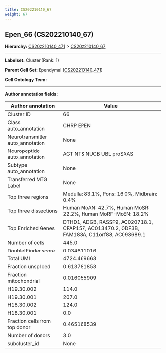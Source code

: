 ```yaml
---
title: CS202210140_67
weight: 67
---
```

## Epen_66 (CS202210140_67)
<b>Hierarchy: </b>
[CS202210140_471](cell_sets/CS202210140_471.md) >
[CS202210140_67](cell_sets/CS202210140_67.md)

---


**Labelset:** Cluster (Rank: 1)

**Parent Cell Set:** Ependymal ([CS202210140_471](cell_sets/CS202210140_471.md))



**Cell Ontology Term:** 

[MARKER GENES.]: #


---

[TRANSFERRED ANNOTATIONS.]: #


[AUTHOR ANNOTATION FIELDS.]: #


**Author annotation fields:**

| Author annotation | Value |
|-------------------|-------|
|Cluster ID|66|
|Class auto_annotation|CHRP EPEN|
|Neurotransmitter auto_annotation|None|
|Neuropeptide auto_annotation|AGT NTS NUCB UBL proSAAS|
|Subtype auto_annotation|None|
|Transferred MTG Label|None|
|Top three regions|Medulla: 83.1%, Pons: 16.0%, Midbrain: 0.4%|
|Top three dissections|Human MoAN: 42.7%, Human MoSR: 22.2%, Human MoRF-MoEN: 18.2%|
|Top Enriched Genes|DTHD1, ADGB, RASSF9, AC020718.1, CFAP157, AC013470.2, ODF3B, FAM183A, C11orf88, AC093689.1|
|Number of cells|445.0|
|DoubletFinder score|0.034611016|
|Total UMI|4724.469663|
|Fraction unspliced|0.613781853|
|Fraction mitochondrial|0.016055909|
|H19.30.002|114.0|
|H19.30.001|207.0|
|H18.30.002|124.0|
|H18.30.001|0.0|
|Fraction cells from top donor|0.465168539|
|Number of donors|3.0|
|subcluster_id|None|
